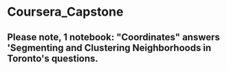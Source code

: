 # Coursera_Capstone

## Please note, 1 notebook: "Coordinates" answers 'Segmenting and Clustering Neighborhoods in Toronto's questions. 
